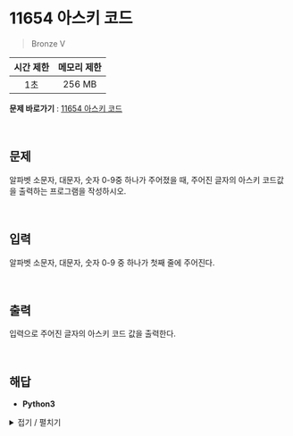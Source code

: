 # 11654 아스키 코드
> Bronze V

|시간 제한|메모리 제한|
|:---:|:---:|
|1초|256 MB|

**문제 바로가기** : [11654 아스키 코드](https://www.acmicpc.net/problem/11654 "11654 아스키 코드")

</br>

## 문제
알파벳 소문자, 대문자, 숫자 0-9중 하나가 주어졌을 때, 주어진 글자의 아스키 코드값을 출력하는 프로그램을 작성하시오.

</br>

## 입력
알파벳 소문자, 대문자, 숫자 0-9 중 하나가 첫째 줄에 주어진다.

</br>

## 출력
입력으로 주어진 글자의 아스키 코드 값을 출력한다.

</br>

## 해답
- **Python3**
<details>
<summary>접기 / 펼치기</summary>
<div markdown="1">

```py
print(ord(input()))
```

</div>
</details>